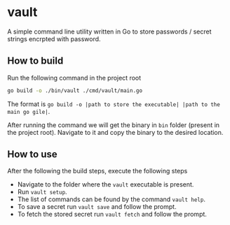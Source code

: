 # vault

A simple command line utility written in Go to store passwords / secret strings encrpted with password.

## How to build

Run the following command in the project root

```sh
go build -o ./bin/vault ./cmd/vault/main.go
```

The format is `go build -o |path to store the executable| |path to the main go gile|`.

After running the command we will get the binary in `bin` folder (present in the project root). Navigate to it and copy the binary to the desired location.

## How to use

After the following the build steps, execute the following steps

- Navigate to the folder where the `vault` executable is present.
- Run `vault setup`.
- The list of commands can be found by the command `vault help`.
- To save a secret run `vault save` and follow the prompt.
- To fetch the stored secret run `vault fetch` and follow the prompt.
